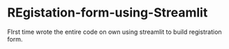 # REgistation-form-using-Streamlit
FIrst time wrote the entire code on own using streamlit to build registration form.
